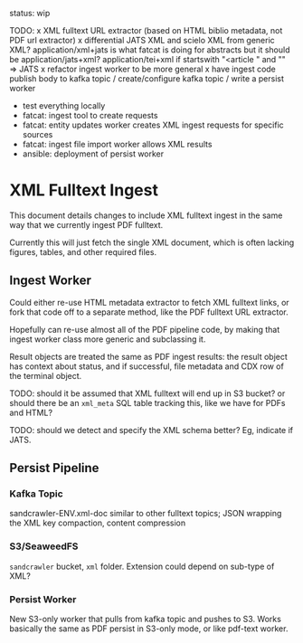 
status: wip

TODO:
x XML fulltext URL extractor (based on HTML biblio metadata, not PDF url extractor)
x differential JATS XML and scielo XML from generic XML?
    application/xml+jats is what fatcat is doing for abstracts
    but it should be application/jats+xml?
    application/tei+xml
    if startswith "<article " and "<article-meta>" => JATS
x refactor ingest worker to be more general
x have ingest code publish body to kafka topic
/ create/configure kafka topic
/ write a persist worker
- test everything locally
- fatcat: ingest tool to create requests
- fatcat: entity updates worker creates XML ingest requests for specific sources
- fatcat: ingest file import worker allows XML results
- ansible: deployment of persist worker

XML Fulltext Ingest
====================

This document details changes to include XML fulltext ingest in the same way
that we currently ingest PDF fulltext.

Currently this will just fetch the single XML document, which is often lacking
figures, tables, and other required files.

## Ingest Worker

Could either re-use HTML metadata extractor to fetch XML fulltext links, or
fork that code off to a separate method, like the PDF fulltext URL extractor.

Hopefully can re-use almost all of the PDF pipeline code, by making that ingest
worker class more generic and subclassing it.

Result objects are treated the same as PDF ingest results: the result object
has context about status, and if successful, file metadata and CDX row of the
terminal object.

TODO: should it be assumed that XML fulltext will end up in S3 bucket? or
should there be an `xml_meta` SQL table tracking this, like we have for PDFs
and HTML?

TODO: should we detect and specify the XML schema better? Eg, indicate if JATS.


## Persist Pipeline

### Kafka Topic

sandcrawler-ENV.xml-doc
    similar to other fulltext topics; JSON wrapping the XML
    key compaction, content compression

### S3/SeaweedFS

`sandcrawler` bucket, `xml` folder. Extension could depend on sub-type of XML?

### Persist Worker

New S3-only worker that pulls from kafka topic and pushes to S3. Works
basically the same as PDF persist in S3-only mode, or like pdf-text worker.
